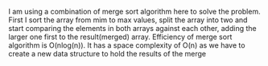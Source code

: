I am using a combination of merge sort algorithm here to solve the problem. First I sort the array from mim to max values, split the array into two and start comparing the elements in both arrays against each other, adding the larger one first to the result(merged) array.
Efficiency of merge sort algorithm is O(nlog(n)). It has a space complexity of O(n) as we have to create a new data structure to hold the results of the merge
